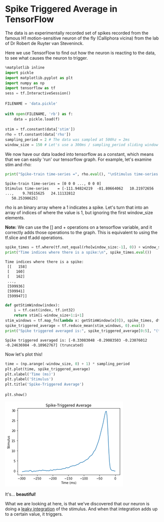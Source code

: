 
# Spike Triggered Average in TensorFlow

The data is an experimentally recorded set of spikes recorded from the famous H1 motion-sensitive neuron of the fly (Calliphora vicina) from the lab of Dr Robert de Ruyter van Steveninck.

Here we use TensorFlow to find out how the neuron is reacting to the data, to see what causes the neuron to trigger.


```python
%matplotlib inline
import pickle
import matplotlib.pyplot as plt
import numpy as np
import tensorflow as tf
sess = tf.InteractiveSession()

FILENAME = 'data.pickle'

with open(FILENAME, 'rb') as f:
    data = pickle.load(f)

stim = tf.constant(data['stim'])
rho = tf.constant(data['rho'])
sampling_period = 2 # The data was sampled at 500hz = 2ms
window_size = 150 # Let's use a 300ms / sampling_period sliding window
```

We now have our data loaded into tensorflow as a constant, which means that we can easily 'run' our tensorflow graph.  For example, let's examine stim and rho:


```python
print("Spike-train time-series =", rho.eval(), "\nStimulus time-series    =", stim.eval())
```

    Spike-train time-series = [0 0 0 ..., 0 0 0] 
    Stimulus time-series    = [-111.94824219  -81.80664062   10.21972656 ...,    9.78515625   24.11132812
       50.25390625]


rho is an binary array where a 1 indicates a spike.  Let's turn that into an array of indices of where the value is 1, but ignoring the first window_size elements.

**Note:** We can use the [] and + operations on a tensorflow variable, and it correctly adds those operations to the graph.  This is equivalent to using  the tf.slice and tf.add operations.


```python
spike_times = tf.where(tf.not_equal(rho[window_size:-1], 0)) + window_size
print("Time indices where there is a spike:\n", spike_times.eval())
```

    Time indices where there is a spike:
     [[   158]
     [   160]
     [   162]
     ..., 
     [599936]
     [599941]
     [599947]]



```python
def getStimWindow(index):
    i = tf.cast(index, tf.int32)
    return stim[i-window_size+1:i+1]
stim_windows = tf.map_fn(lambda x: getStimWindow(x[0]), spike_times, dtype=tf.float64)
spike_triggered_average = tf.reduce_mean(stim_windows, 0).eval()
print("Spike triggered averaged is:", spike_triggered_average[0:5], "(truncated)")
```

    Spike triggered averaged is: [-0.33083048 -0.29083503 -0.23076012 -0.24636984 -0.10962767] (truncated)


Now let's plot this!


```python
time = (np.arange(-window_size, 0) + 1) * sampling_period
plt.plot(time, spike_triggered_average)
plt.xlabel('Time (ms)')
plt.ylabel('Stimulus')
plt.title('Spike-Triggered Average')

plt.show()
```


![png](output_8_0.png)


It's...  **beautiful**!

What we are looking at here, is that we've discovered that our neuron is doing a [leaky integration](https://en.wikipedia.org/wiki/Leaky_integrator) of the stimulus.  And when that integration adds up to a certain value, it triggers.
